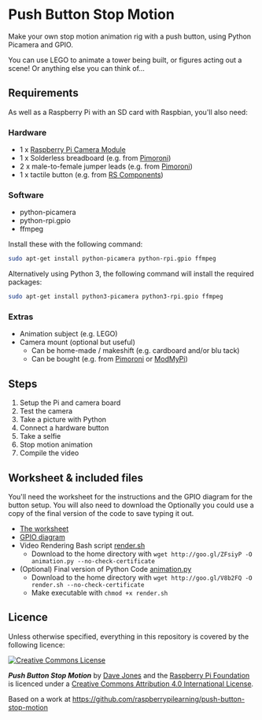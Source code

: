 # Push Button Stop Motion

Make your own stop motion animation rig with a push button, using Python Picamera and GPIO.

You can use LEGO to animate a tower being built, or figures acting out a scene! Or anything else you can think of...

## Requirements

As well as a Raspberry Pi with an SD card with Raspbian, you'll also need:

### Hardware

- 1 x [Raspberry Pi Camera Module](http://www.raspberrypi.org/product/camera-module/)
- 1 x Solderless breadboard (e.g. from [Pimoroni](http://shop.pimoroni.com/products/colourful-mini-breadboard))
- 2 x male-to-female jumper leads (e.g. from [Pimoroni](http://shop.pimoroni.com/products/jumper-jerky))
- 1 x tactile button (e.g. from [RS Components](http://uk.rs-online.com/web/p/tactile-switches/7182443/))

### Software

- python-picamera
- python-rpi.gpio
- ffmpeg

Install these with the following command:

```bash
sudo apt-get install python-picamera python-rpi.gpio ffmpeg
```

Alternatively using Python 3, the following command will install the required packages:

```bash
sudo apt-get install python3-picamera python3-rpi.gpio ffmpeg
```

### Extras

- Animation subject (e.g. LEGO)
- Camera mount (optional but useful)
    - Can be home-made / makeshift (e.g. cardboard and/or blu tack)
    - Can be bought (e.g. from [Pimoroni](http://shop.pimoroni.com/products/raspberry-pi-camera-mount) or [ModMyPi](https://www.modmypi.com/flexible-camera-mount))

## Steps

1. Setup the Pi and camera board
1. Test the camera
1. Take a picture with Python
1. Connect a hardware button
1. Take a selfie
1. Stop motion animation
1. Compile the video

## Worksheet & included files

You'll need the worksheet for the instructions and the GPIO diagram for the button setup. You will also need to download the Optionally you could use a copy of the final version of the code to save typing it out.

- [The worksheet](worksheet.md)
- [GPIO diagram](images/picamera-gpio-setup.png)
- Video Rendering Bash script [render.sh](code/render.sh)
    - Download to the home directory with `wget http://goo.gl/ZFsiyP -O animation.py --no-check-certificate`
- (Optional) Final version of Python Code [animation.py](code/animation.py)
    - Download to the home directory with `wget http://goo.gl/V8b2FQ -O render.sh --no-check-certificate`
    - Make executable with `chmod +x render.sh`

## Licence

Unless otherwise specified, everything in this repository is covered by the following licence:

[![Creative Commons License](http://i.creativecommons.org/l/by-sa/4.0/88x31.png)](http://creativecommons.org/licenses/by-sa/4.0/)

***Push Button Stop Motion*** by [Dave Jones](https://github.com/waveform80) and the [Raspberry Pi Foundation](http://www.raspberrypi.org) is licenced under a [Creative Commons Attribution 4.0 International License](http://creativecommons.org/licenses/by-sa/4.0/).

Based on a work at https://github.com/raspberrypilearning/push-button-stop-motion
